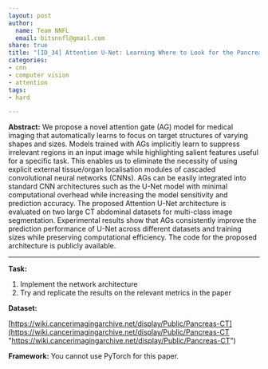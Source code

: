 ```yaml
---
layout: post
author:
  name: Team NNFL
  email: bitsnnfl@gmail.com
share: true
title: "[ID_34] Attention U-Net: Learning Where to Look for the Pancreas"
categories:
- cnn
- computer vision
- attention
tags:
- hard

---
```

**Abstract:** We propose a novel attention gate (AG) model for medical imaging that automatically learns to focus on target structures of varying shapes and sizes. Models trained with AGs implicitly learn to suppress irrelevant regions in an input image while highlighting salient features useful for a specific task. This enables us to eliminate the necessity of using explicit external tissue/organ localisation modules of cascaded convolutional neural networks (CNNs). AGs can be easily integrated into standard CNN architectures such as the U-Net model with minimal computational overhead while increasing the model sensitivity and prediction accuracy. The proposed Attention U-Net architecture is evaluated on two large CT abdominal datasets for multi-class image segmentation. Experimental results show that AGs consistently improve the prediction performance of U-Net across different datasets and training sizes while preserving computational efficiency. The code for the proposed architecture is publicly available.

***

**Task:**

1. Implement the network architecture
2. Try and replicate the results on the relevant metrics in the paper

**Dataset:**

[https://wiki.cancerimagingarchive.net/display/Public/Pancreas-CT](https://wiki.cancerimagingarchive.net/display/Public/Pancreas-CT "https://wiki.cancerimagingarchive.net/display/Public/Pancreas-CT")

**Framework:** You cannot use PyTorch for this paper.